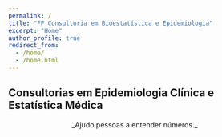 ```yaml
---
permalink: /
title: "FF Consultoria em Bioestatística e Epidemiologia"
excerpt: "Home"
author_profile: true
redirect_from:
  - /home/
  - /home.html
---
```

## Consultorias em Epidemiologia Clínica e Estatística Médica

<center>
_Ajudo pessoas a entender números._
</center>
